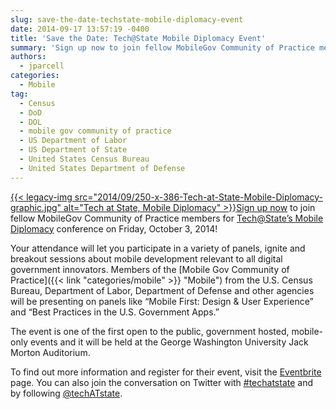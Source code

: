 ```yaml
---
slug: save-the-date-techstate-mobile-diplomacy-event
date: 2014-09-17 13:57:19 -0400
title: 'Save the Date: Tech@State Mobile Diplomacy Event'
summary: 'Sign up now to join fellow MobileGov Community of Practice members for Tech@State&#8217;s Mobile Diplomacy conference on Friday, October 3, 2014! Your attendance will let you participate in a variety of panels, ignite and breakout sessions about mobile development relevant to all digital government innovators. Members of the'
authors:
  - jparcell
categories:
  - Mobile
tag:
  - Census
  - DoD
  - DOL
  - mobile gov community of practice
  - US Department of Labor
  - US Department of State
  - United States Census Bureau
  - United States Department of Defense
---
```


[{{< legacy-img src="2014/09/250-x-386-Tech-at-State-Mobile-Diplomacy-graphic.jpg" alt="Tech at State, Mobile Diplomacy" >}}](https://s3.amazonaws.com/digitalgov/legacy-img/2014/09/600-x-927-Tech-at-State-Mobile-Diplomacy-graphic.jpg)[Sign up now](http://www.eventbrite.com/e/techstate-mobile-diplomacy-registration-13125892899?aff=gsa) to join fellow MobileGov Community of Practice members for [Tech@State&#8217;s Mobile Diplomacy](http://tech.state.gov/profiles/blogs/tech-state-mobile-diplomacy-agenda) conference on Friday, October 3, 2014!

Your attendance will let you participate in a variety of panels, ignite and breakout sessions about mobile development relevant to all digital government innovators. Members of the [Mobile Gov Community of Practice]({{< link "categories/mobile" >}} "Mobile") from the U.S. Census Bureau, Department of Labor, Department of Defense and other agencies will be presenting on panels like &#8220;Mobile First: Design & User Experience&#8221; and &#8220;Best Practices in the U.S. Government Apps.&#8221;

The event is one of the first open to the public, government hosted, mobile-only events and it will be held at the George Washington University Jack Morton Auditorium.

To find out more information and register for their event, visit the [Eventbrite](http://www.eventbrite.com/e/techstate-mobile-diplomacy-registration-13125892899?aff=gsa) page. You can also join the conversation on Twitter with [#techatstate](https://twitter.com/search?q=%23techatstate) and by following [@techATstate](https://twitter.com/techATstate).

 